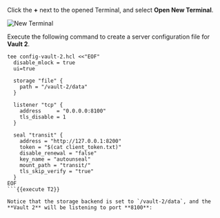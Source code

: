 Click the **+** next to the opened Terminal, and select **Open New Terminal**.

<img src="https://s3-us-west-1.amazonaws.com/education-yh/ops-another-terminal.png" alt="New Terminal"/>


Execute the following command to create a server configuration file for **Vault 2**.

```
tee config-vault-2.hcl <<"EOF"
  disable_mlock = true
  ui=true

  storage "file" {
    path = "/vault-2/data"
  }

  listener "tcp" {
    address     = "0.0.0.0:8100"
    tls_disable = 1
  }

  seal "transit" {
    address = "http://127.0.0.1:8200"
    token = "$(cat client_token.txt)"
    disable_renewal = "false"
    key_name = "autounseal"
    mount_path = "transit/"
    tls_skip_verify = "true"
  }
EOF
```{{execute T2}}

Notice that the storage backend is set to `/vault-2/data`, and the **Vault 2** will be listening to port **8100**:
